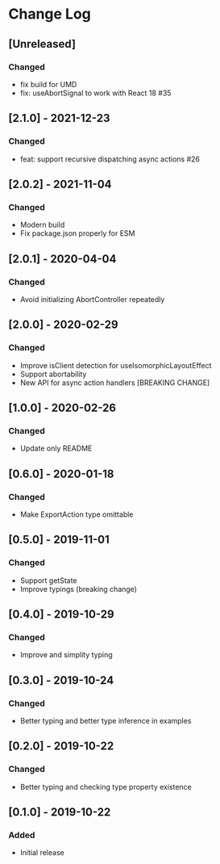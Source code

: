 # Change Log

## [Unreleased]
### Changed
- fix build for UMD
- fix: useAbortSignal to work with React 18 #35

## [2.1.0] - 2021-12-23
### Changed
- feat: support recursive dispatching async actions #26

## [2.0.2] - 2021-11-04
### Changed
- Modern build
- Fix package.json properly for ESM

## [2.0.1] - 2020-04-04
### Changed
- Avoid initializing AbortController repeatedly

## [2.0.0] - 2020-02-29
### Changed
- Improve isClient detection for useIsomorphicLayoutEffect
- Support abortability
- New API for async action handlers [BREAKING CHANGE]

## [1.0.0] - 2020-02-26
### Changed
- Update only README

## [0.6.0] - 2020-01-18
### Changed
- Make ExportAction type omittable

## [0.5.0] - 2019-11-01
### Changed
- Support getState
- Improve typings (breaking change)

## [0.4.0] - 2019-10-29
### Changed
- Improve and simplity typing

## [0.3.0] - 2019-10-24
### Changed
- Better typing and better type inference in examples

## [0.2.0] - 2019-10-22
### Changed
- Better typing and checking type property existence

## [0.1.0] - 2019-10-22
### Added
- Initial release
